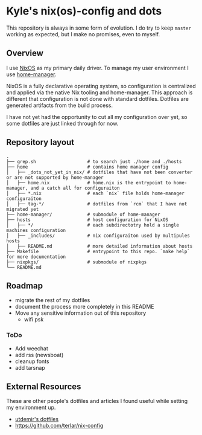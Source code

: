 # Kyle's nix(os)-config and dots

This repository is always in some form of evolution.
I do try to keep `master` working as expected, but I make no promises, even to myself.

## Overview

I use [NixOS](https://nixos.org/) as my primary daily driver.
To manage my user environment I use [home-manager](https://github.com/rycee/home-manager).


NixOS is a fully declarative operating system, so configuration is centralized and applied via the native Nix tooling and home-manager.
This approach is different that configuration is not done with standard dotfiles.
Dotfiles are generated artifacts from the build process.

I have not yet had the opportunity to cut all my configuration over yet, so some dotfiles are just linked through for now.

## Repository layout

```bah
.
├── grep.sh                   # to search just ./home and ./hosts
├── home                      # contains home manager config
│   ├── _dots_not_yet_in_nix/ # dotfiles that have not been converter or are not supported by home-manager
│   ├── home.nix              # home.nix is the entrypoint to home-manager, and a catch all for configuraiton
│   ├── *.nix                 # each `nix` file holds home-manager configuraiton
│   ├── tag-*/                # dotfiles from `rcm` that I have not migrated yet
├── home-manager/             # submodule of home-manager
├── hosts                     # host configuration for NixOS
│   ├── */                    # each subdirectotry hold a single machines configuration
│   ├── _includes/            # nix configuraiton used by multipules hosts
│   ├── README.md             # more detailed information about hosts
├── Makefile                  # entrypoint to this repo. `make help` for more documentation
├── nixpkgs/                  # submodule of nixpkgs
└── README.md
```

## Roadmap

- migrate the rest of my dotfiles
- document the process more completely in this README
- Move any sensitive information out of this repository
  - wifi psk

### ToDo

- Add weechat
- add rss (newsboat)
- cleanup fonts
- add tarsnap

## External Resources

These are other people's dotfiles and articles I found useful while setting my environment up.

- [utdemir's dotfiles](https://github.com/utdemir/dotfiles)
- https://github.com/terlar/nix-config

